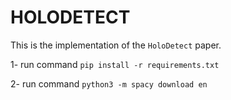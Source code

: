 # HOLODETECT

This is the implementation of the `HoloDetect` paper.

1- run command `pip install -r requirements.txt`

2- run command `python3 -m spacy download en`